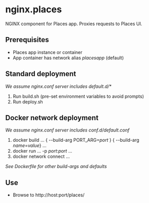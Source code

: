 # nginx.places
NGINX component for Places app. Proxies requests to Places UI.

## Prerequisites
* Places app instance or container
* App container has network alias _placesapp_ (default)

## Standard deployment 
_We assume nginx.conf server includes default.d/*_

1. Run build.sh (pre-set environment variables to avoid prompts)
1. Run deploy.sh

## Docker network deployment
_We assume nginx.conf server includes conf.d/default.conf_
 
1. docker build ... { --build-arg PORT_ARG=_port_ } { --build-arg _name_=_value_} ...
1. docker run ... -p _port_:_port_ ...
1. docker network connect ...

_See Dockerfile for other build-args and defaults_

## Use

*  Browse to http://host:port/places/
